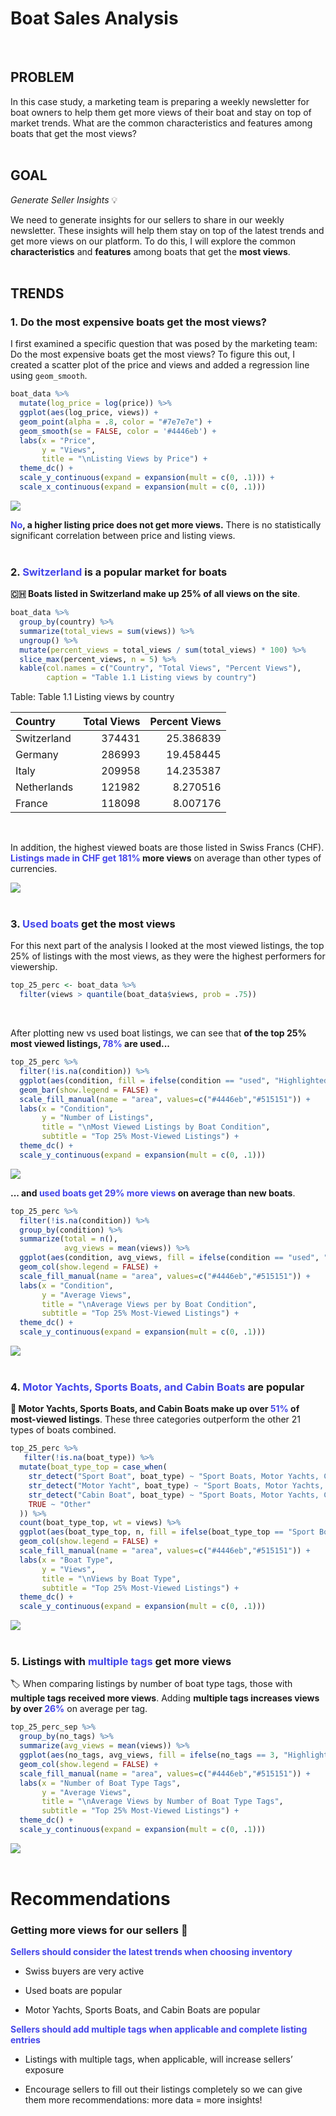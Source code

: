 # Boat Sales Analysis
<br>  
  
## PROBLEM

In this case study, a marketing team is preparing a weekly newsletter for boat owners to help them get more views of their boat and stay on top of market trends. What are the common characteristics and features among boats that get the most views?
<br>
<br>
## GOAL

*Generate Seller Insights* 💡

We need to generate insights for our sellers to share in our weekly newsletter. These insights will help them stay on top of the latest trends and get more views on our platform. To do this, I will explore the common **characteristics** and **features** among boats that get the **most views**. 
<br>
<br>
## TRENDS

### 1. Do the most expensive boats get the most views?

I first examined a specific question that was posed by the marketing team: Do the most expensive boats get the most views? To figure this out, I created a scatter plot of the price and views and added a regression line using `geom_smooth`.


```r
boat_data %>% 
  mutate(log_price = log(price)) %>% 
  ggplot(aes(log_price, views)) +
  geom_point(alpha = .8, color = "#7e7e7e") +
  geom_smooth(se = FALSE, color = '#4446eb') +
  labs(x = "Price", 
       y = "Views", 
       title = "\nListing Views by Price") +
  theme_dc() +
  scale_y_continuous(expand = expansion(mult = c(0, .1))) +
  scale_x_continuous(expand = expansion(mult = c(0, .1)))
```

![](boat-sales-analysis_files/figure-html/price-plot-1.png)<!-- -->

**<span style="color:#4446eb">No</span>, a higher listing price does not get more views.** There is no statistically significant correlation between price and listing views.
<br>
<br>
### 2. <span style="color:#4446eb">Switzerland</span> is a popular market for boats

**🇨🇭 Boats listed in Switzerland make up 25% of all views on the site**.

```r
boat_data %>% 
  group_by(country) %>% 
  summarize(total_views = sum(views)) %>% 
  ungroup() %>% 
  mutate(percent_views = total_views / sum(total_views) * 100) %>% 
  slice_max(percent_views, n = 5) %>% 
  kable(col.names = c("Country", "Total Views", "Percent Views"),
        caption = "Table 1.1 Listing views by country")
```


Table: Table 1.1 Listing views by country

|Country     | Total Views| Percent Views|
|:-----------|-----------:|-------------:|
|Switzerland |      374431|     25.386839|
|Germany     |      286993|     19.458445|
|Italy       |      209958|     14.235387|
|Netherlands |      121982|      8.270516|
|France      |      118098|      8.007176|
<br>

In addition, the highest viewed boats are those listed in Swiss Francs (CHF). **<span style="color:#4446eb">Listings made in CHF get 181%</span> more views** on average than other types of currencies.

![](boat-sales-analysis_files/figure-html/currency-plot-1.png)<!-- -->
<br>
<br>
### 3. <span style="color:#4446eb">Used boats</span> get the most views

For this next part of the analysis I looked at the most viewed listings, the top 25% of listings with the most views, as they were the highest performers for viewership.


```r
top_25_perc <- boat_data %>% 
  filter(views > quantile(boat_data$views, prob = .75))
```
<br>

After plotting new vs used boat listings, we can see that **of the top 25% most viewed listings, <span style="color:#4446eb">78%</span> are used...**


```r
top_25_perc %>% 
  filter(!is.na(condition)) %>% 
  ggplot(aes(condition, fill = ifelse(condition == "used", "Highlighted", "Normal"))) +
  geom_bar(show.legend = FALSE) +
  scale_fill_manual(name = "area", values=c("#4446eb","#515151")) +
  labs(x = "Condition", 
       y = "Number of Listings", 
       title = "\nMost Viewed Listings by Boat Condition",
       subtitle = "Top 25% Most-Viewed Listings") +
  theme_dc() +
  scale_y_continuous(expand = expansion(mult = c(0, .1)))
```

![](boat-sales-analysis_files/figure-html/used-new-count-1.png)<!-- -->


**... and <span style="color:#4446eb">used boats get 29% more views</span> on average than new boats**.


```r
top_25_perc %>% 
  filter(!is.na(condition)) %>% 
  group_by(condition) %>% 
  summarize(total = n(),
            avg_views = mean(views)) %>% 
  ggplot(aes(condition, avg_views, fill = ifelse(condition == "used", "Highlighted", "Normal"))) +
  geom_col(show.legend = FALSE) +
  scale_fill_manual(name = "area", values=c("#4446eb","#515151")) +
  labs(x = "Condition", 
       y = "Average Views", 
       title = "\nAverage Views per by Boat Condition",
       subtitle = "Top 25% Most-Viewed Listings") +
  theme_dc() +
  scale_y_continuous(expand = expansion(mult = c(0, .1)))
```

![](boat-sales-analysis_files/figure-html/used-new-avg-1.png)<!-- -->
<br>
<br>
### 4. <span style="color:#4446eb">Motor Yachts, Sports Boats, and Cabin Boats</span> are popular 

**🚤 Motor Yachts, Sports Boats, and Cabin Boats make up over <span style="color:#4446eb">51%</span> of most-viewed listings**. These three categories outperform the other 21 types of boats combined.


```r
top_25_perc %>%
   filter(!is.na(boat_type)) %>% 
  mutate(boat_type_top = case_when(
    str_detect("Sport Boat", boat_type) ~ "Sport Boats, Motor Yachts, Cabin Boats",
    str_detect("Motor Yacht", boat_type) ~ "Sport Boats, Motor Yachts, Cabin Boats",
    str_detect("Cabin Boat", boat_type) ~ "Sport Boats, Motor Yachts, Cabin Boats",
    TRUE ~ "Other"
  )) %>% 
  count(boat_type_top, wt = views) %>%  
  ggplot(aes(boat_type_top, n, fill = ifelse(boat_type_top == "Sport Boats, Motor Yachts, Cabin Boats", "Highlighted", "Normal"))) +
  geom_col(show.legend = FALSE) +
  scale_fill_manual(name = "area", values=c("#4446eb","#515151")) +
  labs(x = "Boat Type", 
       y = "Views", 
       title = "\nViews by Boat Type",
       subtitle = "Top 25% Most-Viewed Listings") +
  theme_dc() +
  scale_y_continuous(expand = expansion(mult = c(0, .1)))
```

![](boat-sales-analysis_files/figure-html/views-by-type-1.png)<!-- -->
<br>
<br>
### 5. Listings with <span style="color:#4446eb">multiple tags</span> get more views

🏷 When comparing listings by number of boat type tags, those with **multiple tags received more views**. Adding **multiple tags increases views by over <span style="color:#4446eb">26%</span>** on average per tag.


```r
top_25_perc_sep %>% 
  group_by(no_tags) %>% 
  summarize(avg_views = mean(views)) %>% 
  ggplot(aes(no_tags, avg_views, fill = ifelse(no_tags == 3, "Highlighted", "Normal"))) +
  geom_col(show.legend = FALSE) +
  scale_fill_manual(name = "area", values=c("#4446eb","#515151")) +
  labs(x = "Number of Boat Type Tags", 
       y = "Average Views", 
       title = "\nAverage Views by Number of Boat Type Tags",
       subtitle = "Top 25% Most-Viewed Listings") +
  theme_dc() +
  scale_y_continuous(expand = expansion(mult = c(0, .1)))
```

![](boat-sales-analysis_files/figure-html/views-by-multi-tag-1.png)<!-- -->
<br>
<br>
# Recommendations

### Getting more views for our sellers 👀

**<span style="color:#4446eb">Sellers should consider the latest trends when choosing inventory</span>**

- Swiss buyers are very active

- Used boats are popular

- Motor Yachts, Sports Boats, and Cabin Boats are popular


**<span style="color:#4446eb">Sellers should add multiple tags when applicable and complete listing entries</span>**

- Listings with multiple tags,  when applicable, will increase sellers’ exposure

- Encourage sellers to fill out their listings completely so we can give them more recommendations: more data = more insights!
<br>
<br>
<br>
<br>
